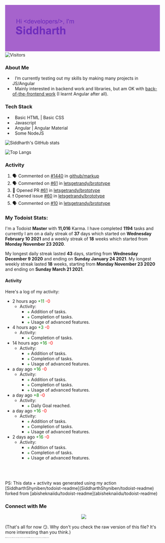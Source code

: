 ![Hey there <developers>! I'm Siddharth.](./header.png)
![Visitors](https://visitor-badge.glitch.me/badge?page_id=SiddharhthShyniben.SiddharthShyniben)

###  About Me 

- &nbsp; I’m currently testing out my skills by making many projects in JS/Angular
- &nbsp; Mainly interested in backend work and libraries, but am OK with [back-of-the-frontend work](https://css-tricks.com/the-great-divide/) (I learnt Angular after all).

### Tech Stack

- &nbsp; Basic HTML | Basic CSS
- &nbsp; Javascript
- &nbsp; Angular | Angular Material
- &nbsp; Some NodeJS

![Siddharth's GitHub stats](https://github-readme-stats.vercel.app/api?username=SiddharthShyniben&amp;count_private=true&amp;show_icons=true&amp;theme=dark)

![Top Langs](https://github-readme-stats.vercel.app/api/top-langs/?username=SiddharthSHyniben&amp;theme=dark)

### Activity

<!--START_SECTION:activity-->
1. 🗣 Commented on [#1440](https://github.com/github/markup/issues/1440) in [github/markup](https://github.com/github/markup)
2. 🗣 Commented on [#61](https://github.com/letsgetrandy/brototype/issues/61) in [letsgetrandy/brototype](https://github.com/letsgetrandy/brototype)
3. 💪 Opened PR [#61](https://github.com/letsgetrandy/brototype/pull/61) in [letsgetrandy/brototype](https://github.com/letsgetrandy/brototype)
4. ❗️ Opened issue [#60](https://github.com/letsgetrandy/brototype/issues/60) in [letsgetrandy/brototype](https://github.com/letsgetrandy/brototype)
5. 🗣 Commented on [#10](https://github.com/letsgetrandy/brototype/issues/10) in [letsgetrandy/brototype](https://github.com/letsgetrandy/brototype)
<!--END_SECTION:activity-->

### My Todoist Stats:

I'm a Todoist **<td-kl>Master</td-kl>** with **<td-k>11,016</td-k>** Karma. I have completed **<td-ttc>1194</td-ttc>** tasks and currently I am on a daily streak of **<td-cdsc>37</td-cdsc>** days which started on **<td-cdsf>Wednesday February 10 2021</td-cdsf>** and a weekly streak of **<td-cwsc>18</td-cwsc>** weeks which started from **<td-cwsf>Monday November 23 2020</td-cwsf>**.

My longest daily streak lasted **<td-mdsc>43</td-mdsc>** days, starting from **<td-mdsf>Wednesday December 9 2020</td-mdsf>** and ending on **<td-mdst>Sunday January 24 2021</td-mdst>**.
My longest weekly streak lasted **<td-mwsc>18</td-mwsc>** weeks, starting from **<td-mwsf>Monday November 23 2020</td-mwsf>** and ending on **<td-mwst>Sunday March 21 2021</td-mwst>**.

#### Activity

Here's a log of my activity:
<td-ka>
* 2 hours ago <span style="color:green">+11</span> <span style="color:red">-0</span>
  * Activity:
    * <span style="color:green">+</span> Addition of tasks.
    * <span style="color:green">+</span> Completion of tasks.
    * <span style="color:green">+</span> Usage of advanced features.
* 4 hours ago <span style="color:green">+3</span> <span style="color:red">-0</span>
  * Activity:
    * <span style="color:green">+</span> Completion of tasks.
* 14 hours ago <span style="color:green">+16</span> <span style="color:red">-0</span>
  * Activity:
    * <span style="color:green">+</span> Addition of tasks.
    * <span style="color:green">+</span> Completion of tasks.
    * <span style="color:green">+</span> Usage of advanced features.
* a day ago <span style="color:green">+16</span> <span style="color:red">-0</span>
  * Activity:
    * <span style="color:green">+</span> Addition of tasks.
    * <span style="color:green">+</span> Completion of tasks.
    * <span style="color:green">+</span> Usage of advanced features.
* a day ago <span style="color:green">+8</span> <span style="color:red">-0</span>
  * Activity:
    * <span style="color:green">+</span> Daily Goal reached.
* a day ago <span style="color:green">+16</span> <span style="color:red">-0</span>
  * Activity:
    * <span style="color:green">+</span> Addition of tasks.
    * <span style="color:green">+</span> Completion of tasks.
    * <span style="color:green">+</span> Usage of advanced features.
* 2 days ago <span style="color:green">+16</span> <span style="color:red">-0</span>
  * Activity:
    * <span style="color:green">+</span> Addition of tasks.
    * <span style="color:green">+</span> Completion of tasks.
    * <span style="color:green">+</span> Usage of advanced features.
</td-ka>
<br>
<br>
<br>
PS: This data + activity was generated using my action [SiddharthShyniben/todoist-readme](SiddharthShyniben/todoist-readme) forked from [abisheknaiidu/todoist-readme](abisheknaiidu/todoist-readme)

### Connect with Me

<p align="center">
&nbsp; <a href="mailto:siddharth.muscat@gmail.com" target="_blank" rel="noopener noreferrer"><img src="https://logodownload.org/wp-content/uploads/2018/03/gmail-logo-16.png" width="50px"></a>
</p>

(That's all for now :smirk:. Why don't you check the raw version of this file? It's more interesting than you think.)
<br>
<sub>
   <sup>
     <sub>
       <sup>
         <sub>
           <sup>
             <sub>
               <sup>
                 <sub>
                   <sup>
                     <sub>
                       <sup>
                         ~Mutual funds are subject to~ Why do I have a 1 month update schedule? Because the grass (Profile README) is always greener on the other web-side. How are you still reading this by the way?
                       </sup>
                     </sub>
                   </sup>
                 </sub>
               </sup>
             </sub>
           </sup>
         </sub>
       </sup>
     </sub>
  </sup>
</sub>
</developers>
